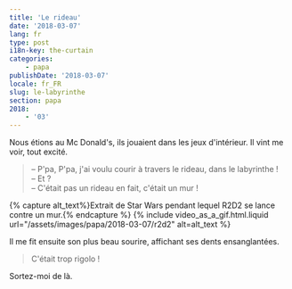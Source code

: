 ```yaml
---
title: 'Le rideau'
date: '2018-03-07'
lang: fr
type: post
i18n-key: the-curtain
categories:
    - papa
publishDate: '2018-03-07'
locale: fr_FR
slug: le-labyrinthe
section: papa
2018:
    - '03'
---
```


Nous étions au Mc Donald's, ils jouaient dans les jeux d'intérieur. Il vint me voir, tout excité.

<!--more-->

> – P'pa, P'pa, j'ai voulu courir à travers le rideau, dans le labyrinthe !  
> – Et ?  
> – C'était pas un rideau en fait, c'était un mur !

{% capture alt_text%}Extrait de Star Wars pendant lequel R2D2 se lance contre un mur.{% endcapture %}
{% include video_as_a_gif.html.liquid
    url="/assets/images/papa/2018-03-07/r2d2"
    alt=alt_text
%}

Il me fit ensuite son plus beau sourire, affichant ses dents ensanglantées.

> C'était trop rigolo !

Sortez-moi de là.